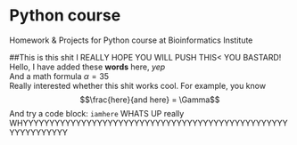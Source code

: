 # Python course
Homework &amp; Projects for Python course at Bioinformatics Institute

##This is this shit
I REALLY HOPE YOU WILL PUSH THIS< YOU BASTARD!  
Hello, I have added these **words** here, *yep*  
And a math formula 
$\alpha = 35$  
Really interested whether this shit works cool. For example, you know 
$$\frac{here}{and here} = \Gamma$$
And try a code block:
`iamhere`
WHATS UP
really
WHYYYYYYYYYYYYYYYYYYYYYYYYYYYYYYYYYYYYYYYYYYYYYYYYYYYYYYYYYYYYY